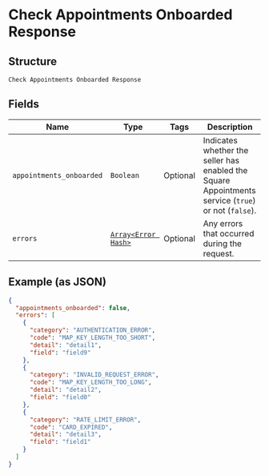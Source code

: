 
# Check Appointments Onboarded Response

## Structure

`Check Appointments Onboarded Response`

## Fields

| Name | Type | Tags | Description |
|  --- | --- | --- | --- |
| `appointments_onboarded` | `Boolean` | Optional | Indicates whether the seller has enabled the Square Appointments service (`true`) or not (`false`). |
| `errors` | [`Array<Error Hash>`](/doc/models/error.md) | Optional | Any errors that occurred during the request. |

## Example (as JSON)

```json
{
  "appointments_onboarded": false,
  "errors": [
    {
      "category": "AUTHENTICATION_ERROR",
      "code": "MAP_KEY_LENGTH_TOO_SHORT",
      "detail": "detail1",
      "field": "field9"
    },
    {
      "category": "INVALID_REQUEST_ERROR",
      "code": "MAP_KEY_LENGTH_TOO_LONG",
      "detail": "detail2",
      "field": "field0"
    },
    {
      "category": "RATE_LIMIT_ERROR",
      "code": "CARD_EXPIRED",
      "detail": "detail3",
      "field": "field1"
    }
  ]
}
```

